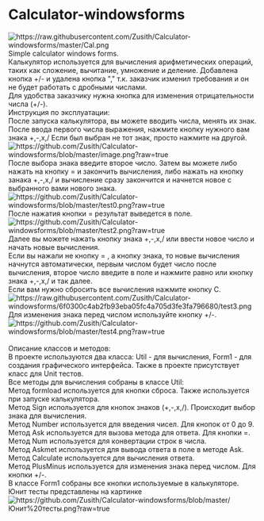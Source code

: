 # Calculator-windowsforms

<img src = "https://raw.githubusercontent.com/Zusith/Calculator-windowsforms/master/Cal.png" alt = "https://raw.githubusercontent.com/Zusith/Calculator-windowsforms/master/Cal.png">
Simple calculator windows forms.
<br>
Калькулятор используется для вычисления арифметических операций, таких как сложение, вычитание, умножение и деление. Добавлена кнопка +/- и удалена кнопка "," т.к. заказчик изменил требования и он не будет работать с дробными числами.
<br>
Для удобства заказчику нужна кнопка для изменения отрицательности числа (+/-).
<br>
Инструкция по эксплуатации:
<br>
После запуска калькулятора, вы можете вводить числа, менять их знак.
<br>
После ввода первого числа выражения, нажмите кнопку нужного вам знака +,-,x,/ Если был выбран не тот знак, просто нажмите на другой.
<br>
<img src = "https://github.com/Zusith/Calculator-windowsforms/blob/master/image.png?raw=true" alt = "https://github.com/Zusith/Calculator-windowsforms/blob/master/image.png?raw=true">
<br>
После выбора знака введите второе число. Затем вы можете либо нажать на кнопку = и закончить вычисления, либо нажать на кнопку занака +,-,x,/ и вычисление сразу закончится и начнется новое с выбранного вами нового знака.
<br>
<img src = "https://github.com/Zusith/Calculator-windowsforms/blob/master/test0.png?raw=true" alt = "https://github.com/Zusith/Calculator-windowsforms/blob/master/test0.png?raw=true">
<br>
После нажатия кнопки = результат выведется в поле.
<img src = "https://github.com/Zusith/Calculator-windowsforms/blob/master/test2.png?raw=true" alt = "https://github.com/Zusith/Calculator-windowsforms/blob/master/test2.png?raw=true">
<br>
Далее вы можете нажать кнопку знака +,-,х,/ или ввести новое число и начать новые вычисления.
<br>
Если вы нажали не кнопку = , а кнопку знака, то новые вычисления начнутся автоматически, первым числом будет число после вычисления, второе число введите в поле и нажмите равно или кнопку знака +,-,х,/ и так далее.
<br>
Если вам нужно сбросить все вычисления нажмите кнопку С.
<img src = "https://raw.githubusercontent.com/Zusith/Calculator-windowsforms/6f0300c4ab2fb93eba05fc4a705d3fe3fa796680/test3.png" alt = "https://raw.githubusercontent.com/Zusith/Calculator-windowsforms/6f0300c4ab2fb93eba05fc4a705d3fe3fa796680/test3.png">
<br>
Для изменения знака перед числом используйте кнопку +/-.
<img src = "https://github.com/Zusith/Calculator-windowsforms/blob/master/test4.png?raw=true" alt = "https://github.com/Zusith/Calculator-windowsforms/blob/master/test4.png?raw=true">
<br>
<br>
Описание классов и методов:
<br>
В проекте используются два класса: Util - для вычисления, Form1 - для создания графического интерфейса. Также в проекте присутствует класс для Unit тестов.
<br>
Все методы для вычисления собраны в классе Util:
<br>
Метод formload используется для кнопки сброса. Также используется при запуске калькулятора.
<br>
Метод Sign используется для кнопок знаков (+,-,х,/). Происходит выбор знака для вычисления.
<br>
Метод Number используется для введения чисел. Для кнопок от 0 до 9.
<br>
Метод Ask используется для вызова метода для ответа. Для кнопки =.
<br>
Метод Num используется для конвертации строк в числа.
<br>
Метод Askmet используется для вывода ответа в поле в методе Ask.
<br>
Метод Calculate используется для вычисления ответа.
<br>
Метод PlusMinus используется для изменения знака перед числом. Для кнопки +/-. 
<br>
В классе Form1 собраны все кнопки используемые в калькуляторе. 
<br>
Юнит тесты представлены на картинке
<img src = "https://github.com/Zusith/Calculator-windowsforms/blob/master/Юнит%20тесты.png?raw=true" alt = "https://github.com/Zusith/Calculator-windowsforms/blob/master/Юнит%20тесты.png?raw=true">
